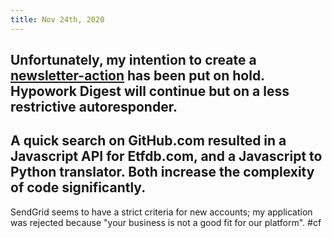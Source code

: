 ```yaml
---
title: Nov 24th, 2020
---
```


## Unfortunately, my intention to create a [newsletter-action](https://github.com/KNawm/newsletter-action) has been put on hold. Hypowork Digest will continue but on a less restrictive autoresponder.
## A quick search on GitHub.com resulted in a Javascript API for Etfdb.com, and a Javascript to Python translator. Both increase the complexity of code significantly.
SendGrid seems to have a strict criteria for new accounts; my application was rejected because "your business is not a good fit for our platform". #cf
